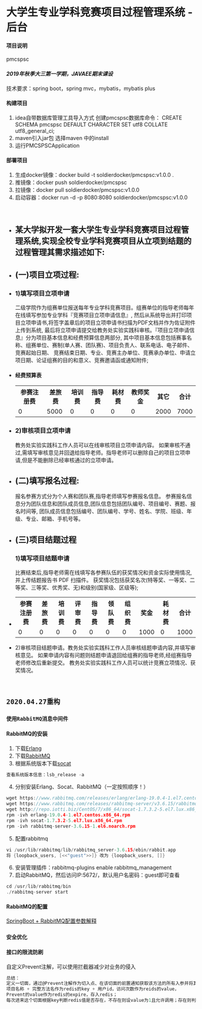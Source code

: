 大学生专业学科竞赛项目过程管理系统  -后台
 ============================  
#### 项目说明
pmcspsc

#### _2019年秋季大三第一学期，JAVAEE期末课设_
技术要求：spring boot，spring mvc，mybatis，mybatis plus

#### 构建项目
1. idea自带数据库管理工具导入方式
创建pmcspsc数据库命令：
CREATE SCHEMA pmcspsc DEFAULT CHARACTER SET utf8 COLLATE utf8_general_ci;
2. maven引入jar包
选择maven 中的install
3. 运行PMCSPSCApplication

#### 部署项目
1. 生成docker镜像：docker build -t soldierdocker/pmcspsc:v1.0.0 .
2. 推镜像：docker push soldierdocker/pmcspsc
3. 拉镜像：docker pull soldierdocker/pmcspsc:v1.0.0
4. 启动容器：docker run -d -p 8080:8080 soldierdocker/pmcspsc:v1.0.0
<br> 
   <ul>
      <li>
        <h2>某大学拟开发一套大学生专业学科竞赛项目过程管理系统,实现全校专业学科竞赛项目从立项到结题的过程管理其需求描述如下:</h2>
      </li>
      <li>
        <h2>(一)项目立项过程:</h2></li>
        <li>
          <h3>1)填写项目立项申请</h3>
          二级学院作为组赛单位报送每年专业学科竞赛项目。组赛单位的指导老师每年在线填写参加专业学科『竞赛项目立项申请信息』,
          然后从系统导出并打印项目立项申请书,将签字盖章后的项目立项申请书扫描为PDF文档并作为佐证附件上传到系统,
          最后将立项申请提交给教务处实验实践科审核。『项目立项申请信息』分为项目基本信息和经费预算信息两部分,
          其中项目基本信息包括赛事名称、组赛单位、赛制(单人赛、团队赛)、项目负责人、联系电话、电子邮件、竞赛起始日期、
          竞赛结束日期、专业、竞赛主办单位、竞赛承办单位、申请立项日期、论证组赛的目的和意义、竞赛邀请函或通知附件;
        </li>
      <li>
        <h4>经费预算表</h4>
        <table>
          <tr>
            <th>参赛注册费</th>
            <th>差旅费</th>
            <th>培训费</th>
            <th>指导费</th>
            <th>耗材费</th>
            <th>教师奖金</th>
            <th>其它</th>
            <th>合计</th>
          </tr>
          <tr>
            <td>0</td>
            <td>5000</td>
            <td>0</td>
            <td>0</td>
            <td>0</td>
            <td>0</td>
            <td>2000</td>
            <td>7000</td>
          </tr>
        </table>
      </li>
      <li>
        <h3>2)审核项目立项申请</h3>教务处实验实践科工作人员可以在线审核项目立项申请内容。
        如果审核不通过,需填写审核意见并回退给指导老师。指导老师可以删除自己的项目立项申请,但是不能删除已经审核通过的立项申请。
      </li>
      <li>
        <h2>(二)填写报名过程:</h2>报名参赛方式分为个人赛和团队赛,指导老师填写参赛报名信息。
        参赛报名信息分为团队信息和团队成员信息,团队信息包括团队编号、项目编号、赛题、报名时间等,
        团队成员信息包括编号、团队编号、学号、姓名、学院、班级、年级、专业、邮箱、手机号等。
      </li>
      <li>
        <h2>(三)项目结题过程</h2>
        <h3>1)填写项目结题申请</h3>比赛结束后,指导老师需在线填写各参赛队伍的获奖情况和资金实际使用情况,并上传结题报告书 PDF 扫描件。
        获奖情况包括获奖名次(特等奖、一等奖、二等奖、三等奖、优秀奖、无)和级别(国家级、区级等);
      </li>
      <li><table>
      <tr>
        <th>参赛注册费</th>
        <th>差旅费</th>
        <th>培训费</th>
        <th>评审费</th>
        <th>指导费</th>
        <th>领队费</th>
        <th>组织费</th>
        <th>奖金</th>
        <th>耗材费</th>
        <th>合计</th>
      </tr>
        <tr>
          <td>0</td>
          <td>0</td>
          <td>0</td>
          <td>0</td>
          <td>0</td>
          <td>0</td>
          <td>0</td>
          <td>1000</td>
          <td>0</td>
          <td>1000</td>
      </tr>
      </table></li>
      <li>
        2)审核项目结题申请。教务处实验实践科工作人员审核结题申请内容,并填写审核意见。
        如果申请内容有问题则结题申请退回给组赛的指导老师,经组赛指导老师修改后重新提交。
        教务处实验实践科工作人员可以统计竞赛立项情况、获奖情况。
      </li>
    </ul>
<br>

## `2020.04.27重构`
### `使用RabbitMQ消息中间件`
#### RabbitMQ的安装
1. 下载[Erlang](https://www.rabbitmq.com/releases/erlang/)<br>
2. 下载[RabbitMQ](https://www.rabbitmq.com/releases/rabbitmq-server/)<br>
3. 根据系统版本下载[socat](http://repo.iotti.biz/CentOS/)<br>
```C
查看系统版本信息：lsb_release -a
```
4. 分别安装Erlang、Socat、RabbitMQ（一定按照顺序！）<br>
```C
wget https://www.rabbitmq.com/releases/erlang/erlang-19.0.4-1.el7.centos.x86_64.rpm
wget https://www.rabbitmq.com/releases/rabbitmq-server/v3.6.15/rabbitmq-server-3.6.15-1.el6.noarch.rpm
wget http://repo.iotti.biz/CentOS/7/x86_64/socat-1.7.3.2-5.el7.lux.x86_64.rpm
rpm -ivh erlang-19.0.4-1.el7.centos.x86_64.rpm
rpm -ivh socat-1.7.3.2-5.el7.lux.x86_64.rpm
rpm -ivh rabbitmq-server-3.6.15-1.el6.noarch.rpm
```
5. 配置rabbitmq<br>
```C
vi /usr/lib/rabbitmq/lib/rabbitmq_server-3.6.15/ebin/rabbit.app
将 {loopback_users, [<<"guest">>]} 改为 {loopback_users, []}
```
6. 安装管理插件：rabbitmq-plugins enable rabbitmq_management<br>
7. 启动RabbitMQ，然后访问IP:5672/，默认用户名密码：guest即可查看<br>
```C
cd /usr/lib/rabbitmq/bin
./rabbitmq-server start
```
#### RabbitMQ的配置
[SpringBoot + RabbitMQ配置参数解释](https://www.cnblogs.com/qts-hope/p/11242559.html)

### `安全优化`
#### 接口的限流防刷
自定义Prevent注解，可以使用拦截器减少对业务的侵入
```C
总结：
定义一切面，通过@Prevent注解作为切入点、在该切面的前置通知获取该方法的所有入参并将其Base64编码，
项目名称 + 完整方法名作为redis的key + 用户id，访问次数作为reids的value，
Prevent的value作为redis的expire，存入redis；
每次进来这个切面根据key判断redis值是否存在，不存在则设value为1且允许调用；存在则判断是否超过frequency，不超过自增；超出拦截防刷
```